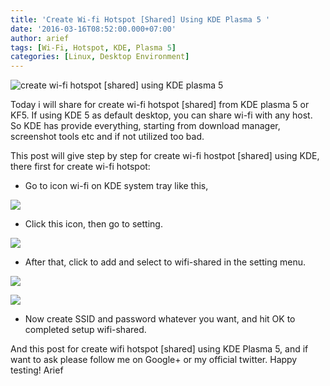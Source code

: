 ```yaml
---
title: 'Create Wi-fi Hotspot [Shared] Using KDE Plasma 5 '
date: '2016-03-16T08:52:00.000+07:00'
author: arief
tags: [Wi-Fi, Hotspot, KDE, Plasma 5]
categories: [Linux, Desktop Environment]
---
```


![create wi-fi hotspot \[shared\] using KDE plasma 5](https://3.bp.blogspot.com/-HWVduaVf2AI/Vui22l2HW3I/AAAAAAAAAHA/tDtmu0KcwKYD0PI09ARPl3AJcwQp48sLg/s1600/Screenshot_20160316_082329.png)

Today i will share for create wi-fi hotspot \[shared\] from KDE plasma 5 or KF5. If using KDE 5 as default desktop, you can share wi-fi with any host. So KDE has provide everything, starting from download manager, screenshot tools etc and if not utilized too bad.  

This post will give step by step for create wi-fi hostpot \[shared\] using KDE, there first for create wi-fi hotspot:

* Go to icon wi-fi on KDE system tray like this,

![](https://4.bp.blogspot.com/-8WRxyRjDlyo/Vui6F6K9UDI/AAAAAAAAAHM/cDu96-9XzIoAnH8-wLWqn8T08Oywgxu4w/s1600/Screenshot_20160316_083043.png)

* Click this icon, then go to setting.

![](https://4.bp.blogspot.com/-L_UnlMHG3MU/Vui6rxZaN4I/AAAAAAAAAHU/IV8V-9ld-WYFEzBL4rEDq9BxYH3lHZTDw/s1600/Screenshot_20160316_084020.png)

* After that, click to add and select to wifi-shared in the setting menu.

![](https://1.bp.blogspot.com/-jjPYpC1aLYw/Vui7Np1n9jI/AAAAAAAAAHY/CqnybnfyN9MQ8n9FbFj_oa21KD6lQ4gjg/s1600/Screenshot_20160316_084250.png)

![](https://1.bp.blogspot.com/-Qsq4w0Qpd-E/Vui7wPY0CHI/AAAAAAAAAHk/LRwgm6P8x6wm5r4rdIzHRF0Lvqhh9NoNw/s1600/Screenshot_20160316_084404.png)

* Now create SSID and password whatever you want, and hit OK to completed setup wifi-shared.

And this post for create wifi hotspot \[shared\] using KDE Plasma 5, and if want to ask please follow me on Google+ or my official twitter. Happy testing! Arief